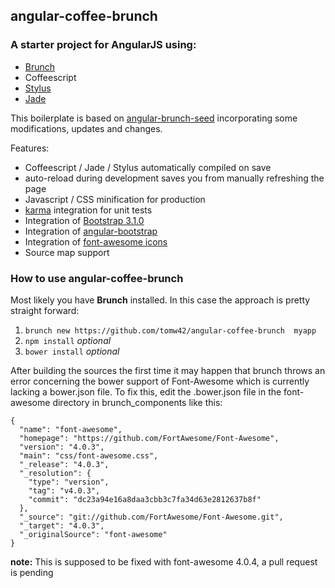 ## angular-coffee-brunch
### A starter project for AngularJS using:
* [Brunch](http://brunch.io)
* Coffeescript
* [Stylus](http://learnboost.github.io/stylus/)
* [Jade](http://jade-lang.com/)


This boilerplate is based on [angular-brunch-seed](https://github.com/scotch/angular-brunch-seed) incorporating some modifications, updates and changes.

Features:
* Coffeescript / Jade / Stylus automatically compiled on save
* auto-reload during development saves you from manually refreshing the page
* Javascript / CSS minification for production
* [karma](https://github.com/karma-runner/karma) integration for
  unit tests
* Integration of [Bootstrap 3.1.0](https://github.com/twbs/bootstrap/)
* Integration of [angular-bootstrap](http://angular-ui.github.io/bootstrap/)
* Integration of [font-awesome icons](http://fontawesome.io/)
* Source map support

### How to use angular-coffee-brunch

Most likely you have **Brunch** installed. In this case the approach is pretty straight forward:

1. `brunch new https://github.com/tomw42/angular-coffee-brunch  myapp`
2. `npm install` *optional*
3. `bower install` *optional*

After building the sources the first time it may happen that brunch throws an error concerning the bower support of Font-Awesome which is currently lacking a bower.json file. To fix this, edit the .bower.json file in the font-awesome directory in brunch_components like this:

```
{
  "name": "font-awesome",
  "homepage": "https://github.com/FortAwesome/Font-Awesome",
  "version": "4.0.3",
  "main": "css/font-awesome.css",
  "_release": "4.0.3",
  "_resolution": {
    "type": "version",
    "tag": "v4.0.3",
    "commit": "dc23a94e16a8daa3cbb3c7fa34d63e2812637b8f"
  },
  "_source": "git://github.com/FortAwesome/Font-Awesome.git",
  "_target": "4.0.3",
  "_originalSource": "font-awesome"
}
```
**note:** This is supposed to be fixed with font-awesome 4.0.4, a pull request is pending
